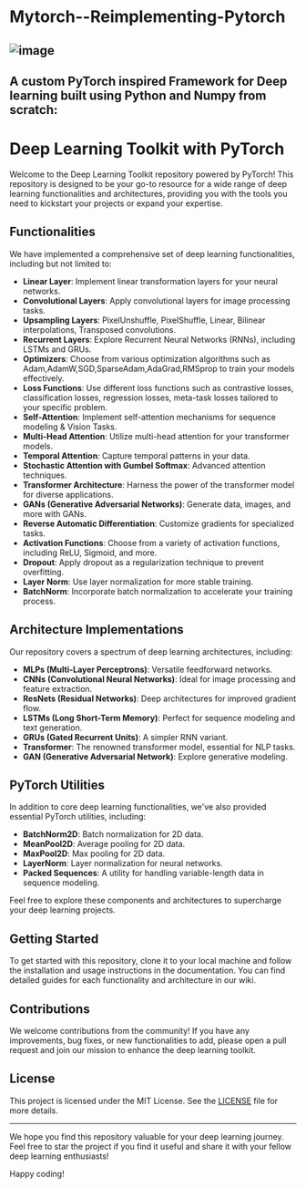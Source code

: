 # Mytorch--Reimplementing-Pytorch 
![image](https://github.com/arpitsahni04/Mytorch--Reimplementing-Pytorch/assets/81643693/ebf3d0f3-b6f4-4617-b230-b5f6a75bd8e5)
---
## A custom PyTorch inspired Framework for Deep learning built using Python and Numpy  from scratch:
# Deep Learning Toolkit with PyTorch

Welcome to the Deep Learning Toolkit repository powered by PyTorch! This repository is designed to be your go-to resource for a wide range of deep learning functionalities and architectures, providing you with the tools you need to kickstart your projects or expand your expertise.

## Functionalities

We have implemented a comprehensive set of deep learning functionalities, including but not limited to:

- **Linear Layer**: Implement linear transformation layers for your neural networks.
- **Convolutional Layers**: Apply convolutional layers for image processing tasks.
- **Upsampling Layers**: PixelUnshuffle, PixelShuffle, Linear, Bilinear interpolations, Transposed convolutions.
- **Recurrent Layers**: Explore Recurrent Neural Networks (RNNs), including LSTMs and GRUs.
- **Optimizers**: Choose from various optimization algorithms such as Adam,AdamW,SGD,SparseAdam,AdaGrad,RMSprop to train your models effectively.
- **Loss Functions**: Use different loss functions such as contrastive losses, classification losses, regression losses, meta-task losses tailored to your specific problem.
- **Self-Attention**: Implement self-attention mechanisms for sequence modeling & Vision Tasks.
- **Multi-Head Attention**: Utilize multi-head attention for your transformer models.
- **Temporal Attention**: Capture temporal patterns in your data.
- **Stochastic Attention with Gumbel Softmax**: Advanced attention techniques.
- **Transformer Architecture**: Harness the power of the transformer model for diverse applications.
- **GANs (Generative Adversarial Networks)**: Generate data, images, and more with GANs.
- **Reverse Automatic Differentiation**: Customize gradients for specialized tasks.
- **Activation Functions**: Choose from a variety of activation functions, including ReLU, Sigmoid, and more.
- **Dropout**: Apply dropout as a regularization technique to prevent overfitting.
- **Layer Norm**: Use layer normalization for more stable training.
- **BatchNorm**: Incorporate batch normalization to accelerate your training process.

## Architecture Implementations

Our repository covers a spectrum of deep learning architectures, including:

- **MLPs (Multi-Layer Perceptrons)**: Versatile feedforward networks.
- **CNNs (Convolutional Neural Networks)**: Ideal for image processing and feature extraction.
- **ResNets (Residual Networks)**: Deep architectures for improved gradient flow.
- **LSTMs (Long Short-Term Memory)**: Perfect for sequence modeling and text generation.
- **GRUs (Gated Recurrent Units)**: A simpler RNN variant.
- **Transformer**: The renowned transformer model, essential for NLP tasks.
- **GAN (Generative Adversarial Network)**: Explore generative modeling.

## PyTorch Utilities

In addition to core deep learning functionalities, we've also provided essential PyTorch utilities, including:

- **BatchNorm2D**: Batch normalization for 2D data.
- **MeanPool2D**: Average pooling for 2D data.
- **MaxPool2D**: Max pooling for 2D data.
- **LayerNorm**: Layer normalization for neural networks.
- **Packed Sequences**: A utility for handling variable-length data in sequence modeling.

Feel free to explore these components and architectures to supercharge your deep learning projects.

## Getting Started

To get started with this repository, clone it to your local machine and follow the installation and usage instructions in the documentation. You can find detailed guides for each functionality and architecture in our wiki.

## Contributions

We welcome contributions from the community! If you have any improvements, bug fixes, or new functionalities to add, please open a pull request and join our mission to enhance the deep learning toolkit.

## License

This project is licensed under the MIT License. See the [LICENSE](LICENSE) file for more details.

---

We hope you find this repository valuable for your deep learning journey. Feel free to star the project if you find it useful and share it with your fellow deep learning enthusiasts!

Happy coding!


 
